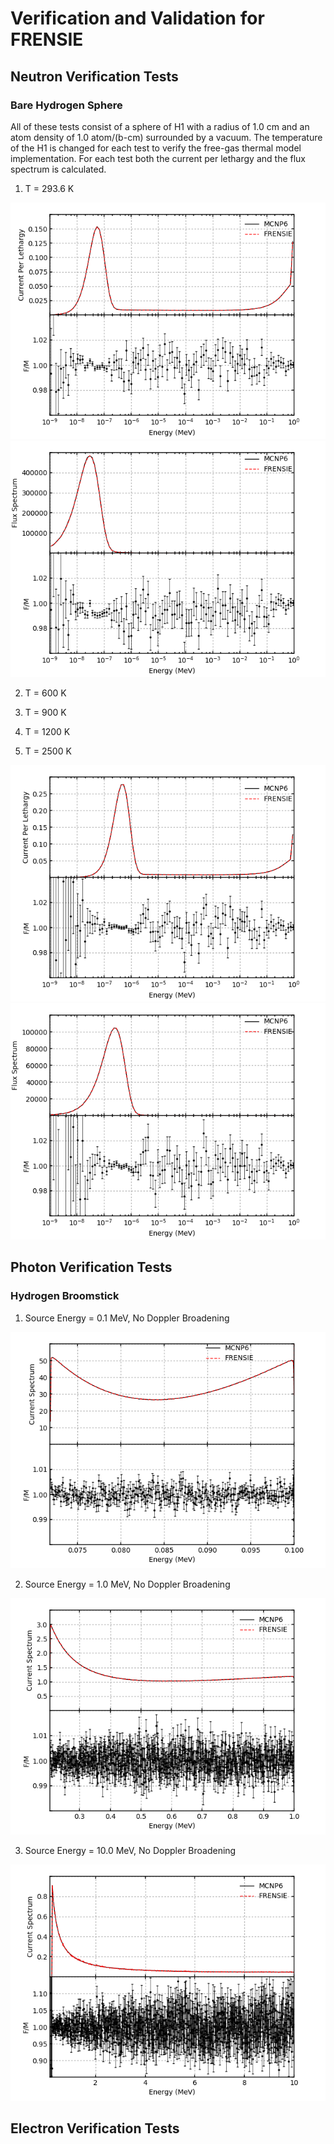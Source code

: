 # Verification and Validation for FRENSIE

## Neutron Verification Tests

### Bare Hydrogen Sphere
All of these tests consist of a sphere of H1 with a radius of 1.0 cm and an
atom density of 1.0 atom/(b-cm) surrounded by a vacuum. The temperature of the
H1 is changed for each test to verify the free-gas thermal model
implementation. For each test both the current per lethargy and the flux
spectrum is calculated.

1. T = 293.6 K

![H1 Sphere Current @ 293.6K](neutron/bare_sphere/h1/293.6K/h1_sphere_current.png)
![H1 Sphere Current @ 293.6K](neutron/bare_sphere/h1/293.6K/h1_sphere_flux.png)

2. T = 600 K

3. T = 900 K

4. T = 1200 K

5. T = 2500 K

![H1 Sphere Current @ 2500K](neutron/bare_sphere/h1/2500K/h1_sphere_current.png)
![H1 Sphere Current @ 2500K](neutron/bare_sphere/h1/2500K/h1_sphere_flux.png)

## Photon Verification Tests

### Hydrogen Broomstick

1. Source Energy = 0.1 MeV, No Doppler Broadening

![H Broomstick Current Es=0.1 MeV](photon/broomstick/H/nodopp/0.1/h_broomstick_current.png)

2. Source Energy = 1.0 MeV, No Doppler Broadening

![H Broomstick Current Es=1.0 MeV](photon/broomstick/H/nodopp/1.0/h_broomstick_current.png)

3. Source Energy = 10.0 MeV, No Doppler Broadening

![H Broomstick Current Es=10.0 MeV](photon/broomstick/H/nodopp/10.0/h_broomstick_current.png)

## Electron Verification Tests